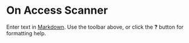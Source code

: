 # On Access Scanner

Enter text in [Markdown](http://daringfireball.net/projects/markdown/). Use the toolbar above, or click the **?** button for formatting help.
